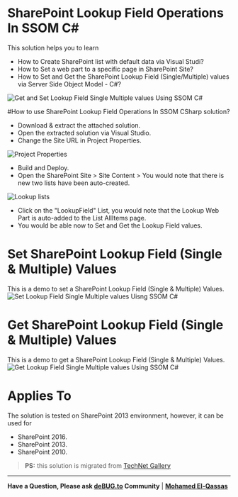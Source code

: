 # SharePoint Lookup Field Operations In SSOM C#
This solution helps you to learn 

- How to Create SharePoint list with default data via Visual Studi?
- How to Set a web part to a specific page in SharePoint Site?
- How to Set and Get the SharePoint Lookup Field (Single/Multiple) values via Server Side Object Model - C#?

![Get and Set Lookup Field Single   Multiple values Using SSOM C#](https://user-images.githubusercontent.com/49816567/83959289-d7a02400-a883-11ea-8aa5-dc28524fea9e.gif)


#How to use SharePoint Lookup Field Operations In SSOM CSharp solution?
- Download & extract the attached solution.
- Open the extracted solution via Visual Studio.
- Change the Site URL in Project Properties.

![Project Properties](https://user-images.githubusercontent.com/49816567/83959395-239f9880-a885-11ea-942a-c448a3bcf8dd.png)

- Build and Deploy.
- Open the SharePoint Site > Site Content > You would note that there is new two lists have been auto-created.

![Lookup lists](https://user-images.githubusercontent.com/49816567/83959409-3914c280-a885-11ea-8531-a69230762599.png)

- Click on the "LookupField" List, you would note that the Lookup Web Part is auto-added to the List AllItems page.
- You would be able now to Set and Get the Lookup Field values.

# Set SharePoint Lookup Field (Single & Multiple) Values
This is a demo to set a SharePoint Lookup Field (Single & Multiple) Values.
![Set Lookup Field Single   Multiple values Uisng SSOM C#](https://user-images.githubusercontent.com/49816567/83959438-84c76c00-a885-11ea-93a9-d230aed3b0e1.gif)

# Get SharePoint Lookup Field (Single & Multiple) Values
This is a demo to get a SharePoint Lookup Field (Single & Multiple) Values.
![Get Lookup Field Single   Multiple values Using SSOM C#](https://user-images.githubusercontent.com/49816567/83959457-b4767400-a885-11ea-8323-569ad7ce02a6.gif)


# Applies To
The solution is tested on SharePoint 2013 environment, however, it can be used for

- SharePoint 2016.
- SharePoint 2013.
- SharePoint 2010.

> **PS:** this solution is migrated from [TechNet Gallery](https://gallery.technet.microsoft.com/SharePoint-Lookup-Field-95a29724)

-------------------

**Have a Question, Please ask [deBUG.to](https://deBUG.to) Community** | **[Mohamed El-Qassas](https://devoworx.com)**

